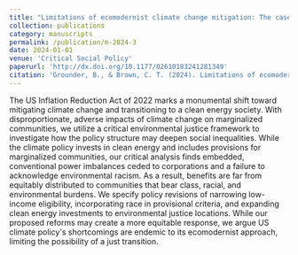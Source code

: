 ```yaml
---
title: "Limitations of ecomodernist climate change mitigation: The case of the U.S. Inflation Reduction Act and the (un)just transition"
collection: publications
category: manuscripts
permalink: /publication/m-2024-3
date: 2024-01-01
venue: 'Critical Social Policy'
paperurl: 'http://dx.doi.org/10.1177/02610183241281349'
citation: 'Grounder, B., & Brown, C. T. (2024). Limitations of ecomodernist climate change mitigation: The case of the U.S. Inflation Reduction Act and the (un)just transition. Critical Social Policy. http://dx.doi.org/10.1177/02610183241281349..'
---
```


The US Inflation Reduction Act of 2022 marks a monumental shift toward mitigating climate change and transitioning to a clean energy society. With disproportionate, adverse impacts of climate change on marginalized communities, we utilize a critical environmental justice framework to investigate how the policy structure may deepen social inequalities. While the climate policy invests in clean energy and includes provisions for marginalized communities, our critical analysis finds embedded, conventional power imbalances ceded to corporations and a failure to acknowledge environmental racism. As a result, benefits are far from equitably distributed to communities that bear class, racial, and environmental burdens. We specify policy revisions of narrowing low-income eligibility, incorporating race in provisional criteria, and expanding clean energy investments to environmental justice locations. While our proposed reforms may create a more equitable response, we argue US climate policy's shortcomings are endemic to its ecomodernist approach, limiting the possibility of a just transition.
